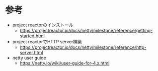 # 参考
- project reactorのインストール
  - https://projectreactor.io/docs/netty/milestone/reference/getting-started.html
- project reactorでHTTP server構築
  - https://projectreactor.io/docs/netty/milestone/reference/http-server.html
- netty user guide
  - https://netty.io/wiki/user-guide-for-4.x.html